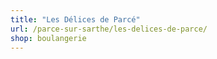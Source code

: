 ```yaml
---
title: "Les Délices de Parcé"
url: /parce-sur-sarthe/les-delices-de-parce/
shop: boulangerie
---
```

